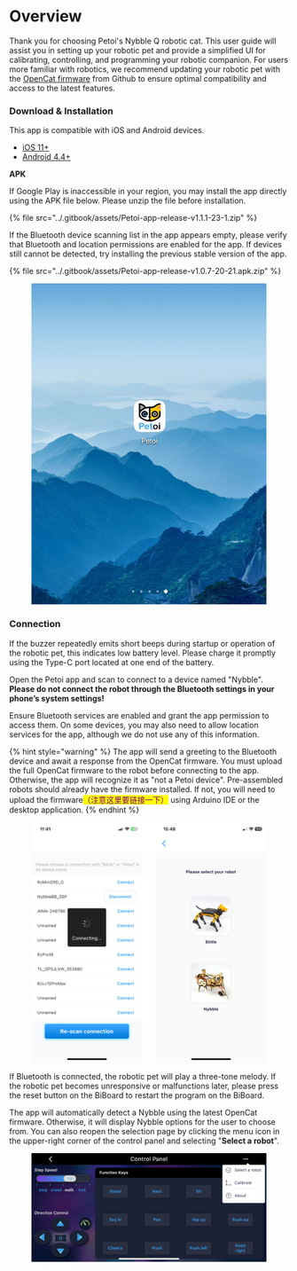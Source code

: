 # Overview

Thank you for choosing Petoi's Nybble Q robotic cat. This user guide will assist you in setting up your robotic pet and provide a simplified UI for calibrating, controlling, and programming your robotic companion. For users more familiar with robotics, we recommend updating your robotic pet with the [OpenCat firmware](https://github.com/PetoiCamp/OpenCat) from Github to ensure optimal compatibility and access to the latest features.

### Download & Installation <a href="#xia-zai-yu-an-zhuang" id="xia-zai-yu-an-zhuang"></a>

This app is compatible with iOS and Android devices.

* ​[iOS 11+](https://apps.apple.com/us/app/petoi/id1581548095)​
* ​[Android 4.4+](https://play.google.com/store/apps/details?id=com.petoi.petoiapp)​

**APK**

If Google Play is inaccessible in your region, you may install the app directly using the APK file below. Please unzip the file before installation.

{% file src="../.gitbook/assets/Petoi-app-release-v1.1.1-23-1.zip" %}

If the Bluetooth device scanning list in the app appears empty, please verify that Bluetooth and location permissions are enabled for the app. If devices still cannot be detected, try installing the previous stable version of the app.

{% file src="../.gitbook/assets/Petoi-app-release-v1.0.7-20-21.apk.zip" %}

<figure><img src="../.gitbook/assets/image (5).png" alt=""><figcaption></figcaption></figure>

### Connection <a href="#lian-jie" id="lian-jie"></a>

If the buzzer repeatedly emits short beeps during startup or operation of the robotic pet, this indicates low battery level. Please charge it promptly using the Type-C port located at one end of the battery.

Open the Petoi app and scan to connect to a device named "Nybble". **Please do not connect the robot through the Bluetooth settings in your phone’s system settings!**

Ensure Bluetooth services are enabled and grant the app permission to access them. On some devices, you may also need to allow location services for the app, although we do not use any of this information.

{% hint style="warning" %}
The app will send a greeting to the Bluetooth device and await a response from the OpenCat firmware. You must upload the full OpenCat firmware to the robot before connecting to the app. Otherwise, the app will recognize it as "not a Petoi device". Pre-assembled robots should already have the firmware installed. If not, you will need to upload the firmware<mark style="color:purple;">（注意这里要链接一下）</mark> using Arduino IDE or the desktop application.
{% endhint %}

<figure><img src="../.gitbook/assets/IMG_7173.png" alt=""><figcaption></figcaption></figure>

If Bluetooth is connected, the robotic pet will play a three-tone melody. If the robotic pet becomes unresponsive or malfunctions later, please press the reset button on the BiBoard to restart the program on the BiBoard.

The app will automatically detect a Nybble using the latest OpenCat firmware. Otherwise, it will display Nybble options for the user to choose from. You can also reopen the selection page by clicking the menu icon in the upper-right corner of the control panel and selecting "**Select a robot**".

<figure><img src="../.gitbook/assets/IMG_7140.PNG" alt=""><figcaption></figcaption></figure>

